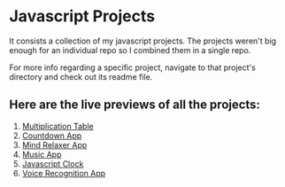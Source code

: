 # Javascript Projects

It consists a collection of my javascript projects. The projects weren't big enough for an individual repo so I combined them in a single repo.

For more info regarding a specific project, navigate to that project's directory and check out its readme file.

## Here are the live previews of all the projects:

1. [Multiplication Table](https://multiplicationtable-dk.netlify.app/)
2. [Countdown App](https://countdowntimer-dk.netlify.app/)
3. [Mind Relaxer App](https://mindrelaxer-dk.netlify.app/)
4. [Music App](https://musicapp-dk.netlify.app/)
5. [Javascript Clock](https://javascriptclock-dk.netlify.app/)
6. [Voice Recognition App](https://voicerecognitionapp-dk.netlify.app/)
